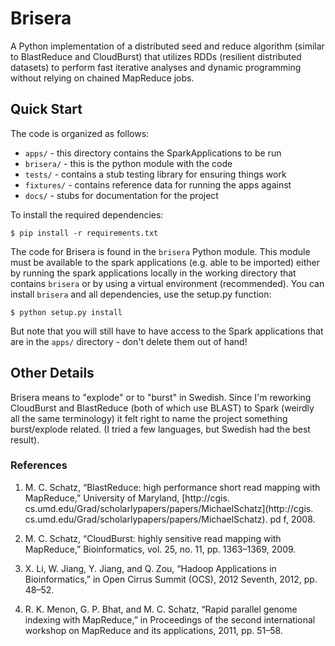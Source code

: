Brisera
=======

A Python implementation of a distributed seed and reduce algorithm (similar to BlastReduce and CloudBurst) that utilizes RDDs (resilient distributed datasets) to perform fast iterative analyses and dynamic programming without relying on chained MapReduce jobs. 

Quick Start
-----------

The code is organized as follows:

- `apps/` - this directory contains the SparkApplications to be run
- `brisera/` - this is the python module with the code
- `tests/` - contains a stub testing library for ensuring things work
- `fixtures/` - contains reference data for running the apps against
- `docs/` - stubs for documentation for the project

To install the required dependencies:

    $ pip install -r requirements.txt

The code for Brisera is found in the `brisera` Python module. This module must be available to the spark applications (e.g. able to be imported) either by running the spark applications locally in the working directory that contains `brisera` or by using a virtual environment (recommended). You can install `brisera` and all dependencies, use the setup.py function:

    $ python setup.py install 

But note that you will still have to have access to the Spark applications that are in the `apps/` directory - don't delete them out of hand! 

Other Details
-------------

Brisera means to "explode" or to "burst" in Swedish. Since I'm reworking CloudBurst and BlastReduce (both of which use BLAST) to Spark (weirdly all the same terminology) it felt right to name the project something burst/explode related. (I tried a few languages, but Swedish had the best result).

### References

1. M\. C. Schatz, “BlastReduce: high performance short read mapping with MapReduce,” University of Maryland, [http://cgis. cs.umd.edu/Grad/scholarlypapers/papers/MichaelSchatz](http://cgis. cs.umd.edu/Grad/scholarlypapers/papers/MichaelSchatz). pd f, 2008.

1. M\. C. Schatz, “CloudBurst: highly sensitive read mapping with MapReduce,” Bioinformatics, vol. 25, no. 11, pp. 1363–1369, 2009.

1. X\. Li, W. Jiang, Y. Jiang, and Q. Zou, “Hadoop Applications in Bioinformatics,” in Open Cirrus Summit (OCS), 2012 Seventh, 2012, pp. 48–52.

1. R\. K. Menon, G. P. Bhat, and M. C. Schatz, “Rapid parallel genome indexing with MapReduce,” in Proceedings of the second international workshop on MapReduce and its applications, 2011, pp. 51–58.  